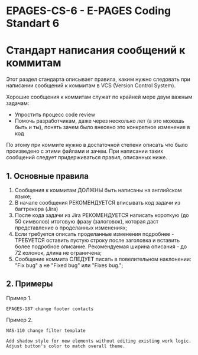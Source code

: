 # EPAGES-CS-6 - E-PAGES Coding Standart 6

<h1>Стандарт написания сообщений к коммитам</h1>

Этот раздел стандарта описывает правила, каким нужно следовать при написании сообщений к коммитам в VCS (Version Control System).

Хорошие сообщения к коммитам служат по крайней мере двум важным задачам:
<ul>
    <li>Упростить процесс code review</li>
    <li>Помочь разработчикам, даже через несколько лет (а это можешь быть и ты), понять зачем было внесено это конкретное изменение в код</li>
</ul>
По этому при коммите нужно в достаточной степени описать что было произведено с этими файлами и зачем. При написании таких сообщений следует придерживаться правил, описанных ниже.

<h2>1. Основные правила</h2>
<ol>
    <li>Сообщения к коммитам ДОЛЖНЫ быть написаны на английском языке;</li>
    <li>В начале сообщения РЕКОМЕНДУЕТСЯ вписывать код задачи из багтрекера (Jira)</li>
    <li>После кода задачи из Jira РЕКОМЕНДУЕТСЯ написать короткую (до 50 символов) итоговую фразу (залоговок), которая даст представление о проделанных изменениях;</li>
    <li>Если требуется описать проделанные изменения подробнее - ТРЕБУЕТСЯ оставить пустую строку после заголовка и вставить более подробное описание. Рекомендуемая ширина описания - до 72 колонок, длина не ограничена;</li>
    <li>Сообщение коммита СЛЕДУЕТ писать в повелительном наклонении: "Fix bug" а не "Fixed bug" или "Fixes bug.";</li>
</ol>
<h2>2. Примеры</h2>
Пример 1.

```
EPAGES-187 change footer contacts
```

Пример 2.

```
NAS-110 change filter template

Add shadow style for new elements without editing existing work logic.
Adjust button's color to match overall theme.
```
